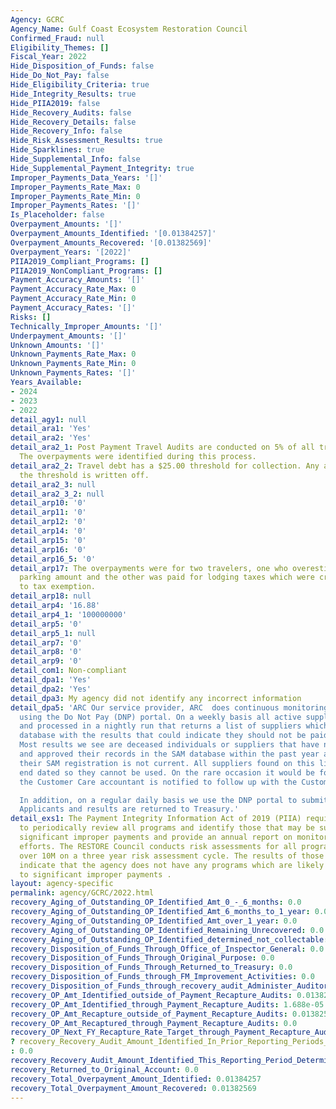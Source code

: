 ```yaml
---
Agency: GCRC
Agency_Name: Gulf Coast Ecosystem Restoration Council
Confirmed_Fraud: null
Eligibility_Themes: []
Fiscal_Year: 2022
Hide_Disposition_of_Funds: false
Hide_Do_Not_Pay: false
Hide_Eligibility_Criteria: true
Hide_Integrity_Results: true
Hide_PIIA2019: false
Hide_Recovery_Audits: false
Hide_Recovery_Details: false
Hide_Recovery_Info: false
Hide_Risk_Assessment_Results: true
Hide_Sparklines: true
Hide_Supplemental_Info: false
Hide_Supplemental_Payment_Integrity: true
Improper_Payments_Data_Years: '[]'
Improper_Payments_Rate_Max: 0
Improper_Payments_Rate_Min: 0
Improper_Payments_Rates: '[]'
Is_Placeholder: false
Overpayment_Amounts: '[]'
Overpayment_Amounts_Identified: '[0.01384257]'
Overpayment_Amounts_Recovered: '[0.01382569]'
Overpayment_Years: '[2022]'
PIIA2019_Compliant_Programs: []
PIIA2019_NonCompliant_Programs: []
Payment_Accuracy_Amounts: '[]'
Payment_Accuracy_Rate_Max: 0
Payment_Accuracy_Rate_Min: 0
Payment_Accuracy_Rates: '[]'
Risks: []
Technically_Improper_Amounts: '[]'
Underpayment_Amounts: '[]'
Unknown_Amounts: '[]'
Unknown_Payments_Rate_Max: 0
Unknown_Payments_Rate_Min: 0
Unknown_Payments_Rates: '[]'
Years_Available:
- 2024
- 2023
- 2022
detail_agy1: null
detail_ara1: 'Yes'
detail_ara2: 'Yes'
detail_ara2_1: Post Payment Travel Audits are conducted on 5% of all travel vouchers.
  The overpayments were identified during this process.
detail_ara2_2: Travel debt has a $25.00 threshold for collection. Any amount beneath
  the threshold is written off.
detail_ara2_3: null
detail_ara2_3_2: null
detail_arp10: '0'
detail_arp11: '0'
detail_arp12: '0'
detail_arp14: '0'
detail_arp15: '0'
detail_arp16: '0'
detail_arp16_5: '0'
detail_arp17: The overpayments were for two travelers, one who overestimated their
  parking amount and the other was paid for lodging taxes which were credited due
  to tax exemption.
detail_arp18: null
detail_arp4: '16.88'
detail_arp4_1: '100000000'
detail_arp5: '0'
detail_arp5_1: null
detail_arp7: '0'
detail_arp8: '0'
detail_arp9: '0'
detail_com1: Non-compliant
detail_dpa1: 'Yes'
detail_dpa2: 'Yes'
detail_dpa3: My agency did not identify any incorrect information
detail_dpa5: 'ARC Our service provider, ARC  does continuous monitoring of all suppliers
  using the Do Not Pay (DNP) portal. On a weekly basis all active suppliers are submitted
  and processed in a nightly run that returns a list of suppliers which matched against
  database with the results that could indicate they should not be paid by the government.
  Most results we see are deceased individuals or suppliers that have not reviewed
  and approved their records in the SAM database within the past year and therefore
  their SAM registration is not current. All suppliers found on this list are immediately
  end dated so they cannot be used. On the rare occasion it would be for other reasons
  the Customer Care accountant is notified to follow up with the Customer.

  In addition, on a regular daily basis we use the DNP portal to submit Disaster Recovery
  Applicants and results are returned to Treasury.'
detail_exs1: The Payment Integrity Information Act of 2019 (PIIA) requires agencies
  to periodically review all programs and identify those that may be susceptible to
  significant improper payments and provide an annual report on monitoring and minimization
  efforts. The RESTORE Council conducts risk assessments for all programs with outlays
  over 10M on a three year risk assessment cycle. The results of those assessments
  indicate that the agency does not have any programs which are likely to be susceptible
  to significant improper payments .
layout: agency-specific
permalink: agency/GCRC/2022.html
recovery_Aging_of_Outstanding_OP_Identified_Amt_0_-_6_months: 0.0
recovery_Aging_of_Outstanding_OP_Identified_Amt_6_months_to_1_year: 0.0
recovery_Aging_of_Outstanding_OP_Identified_Amt_over_1_year: 0.0
recovery_Aging_of_Outstanding_OP_Identified_Remaining_Unrecovered: 0.0
recovery_Aging_of_Outstanding_OP_Identified_determined_not_collectable: 16.88
recovery_Disposition_of_Funds_Through_Office_of_Inspector_General: 0.0
recovery_Disposition_of_Funds_Through_Original_Purpose: 0.0
recovery_Disposition_of_Funds_Through_Returned_to_Treasury: 0.0
recovery_Disposition_of_Funds_through_FM_Improvement_Activities: 0.0
recovery_Disposition_of_Funds_through_recovery_audit_Administer_Auditor: 0.0
recovery_OP_Amt_Identified_outside_of_Payment_Recapture_Audits: 0.01382569
recovery_OP_Amt_Identified_through_Payment_Recapture_Audits: 1.688e-05
recovery_OP_Amt_Recapture_outside_of_Payment_Recapture_Audits: 0.01382569
recovery_OP_Amt_Recaptured_through_Payment_Recapture_Audits: 0.0
recovery_OP_Next_FY_Recapture_Rate_Target_through_Payment_Recapture_Audit: 1.0
? recovery_Recovery_Audit_Amount_Identified_In_Prior_Reporting_Periods_Determined_Not_Collectable_During_This_Reporting_Period
: 0.0
recovery_Recovery_Audit_Amount_Identified_This_Reporting_Period_Determined_Not_Collectable_Rate: 100000000.0
recovery_Returned_to_Original_Account: 0.0
recovery_Total_Overpayment_Amount_Identified: 0.01384257
recovery_Total_Overpayment_Amount_Recovered: 0.01382569
---
```

